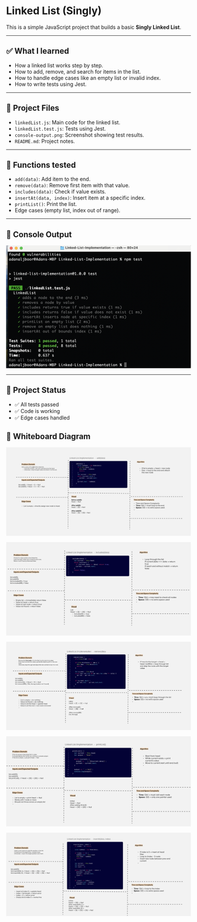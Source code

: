 # Linked List (Singly)

This is a simple JavaScript project that builds a basic **Singly Linked List**.

---

## ✅ What I learned

- How a linked list works step by step.
- How to add, remove, and search for items in the list.
- How to handle edge cases like an empty list or invalid index.
- How to write tests using Jest.

---

## 📁 Project Files

- `linkedList.js`: Main code for the linked list.
- `linkedList.test.js`: Tests using Jest.
- `console-output.png`: Screenshot showing test results.
- `README.md`: Project notes.

---

## 🧪 Functions tested

- `add(data)`: Add item to the end.
- `remove(data)`: Remove first item with that value.
- `includes(data)`: Check if value exists.
- `insertAt(data, index)`: Insert item at a specific index.
- `printList()`: Print the list.
- Edge cases (empty list, index out of range).

---

## 📸 Console Output

![Console Output](./console-output.png)

---

## 💪 Project Status

- ✅ All tests passed  
- ✅ Code is working  
- ✅ Edge cases handled

## 🧠 Whiteboard Diagram

![add(data)](./add%28data%29.png)

![includes(data)](./includes%28data%29.png)

![remove(data)](./remove%28data%29.png)

![printList()](./printList%28%29.png)

![insertAt(data, index)](./insertAt%28data%2C%20index%29.png)
